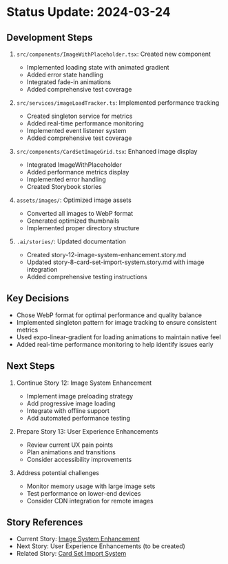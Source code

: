 # Status Update: 2024-03-24

## Development Steps

1. `src/components/ImageWithPlaceholder.tsx`: Created new component

   - Implemented loading state with animated gradient
   - Added error state handling
   - Integrated fade-in animations
   - Added comprehensive test coverage

2. `src/services/imageLoadTracker.ts`: Implemented performance tracking

   - Created singleton service for metrics
   - Added real-time performance monitoring
   - Implemented event listener system
   - Added comprehensive test coverage

3. `src/components/CardSetImageGrid.tsx`: Enhanced image display

   - Integrated ImageWithPlaceholder
   - Added performance metrics display
   - Implemented error handling
   - Created Storybook stories

4. `assets/images/`: Optimized image assets

   - Converted all images to WebP format
   - Generated optimized thumbnails
   - Implemented proper directory structure

5. `.ai/stories/`: Updated documentation
   - Created story-12-image-system-enhancement.story.md
   - Updated story-8-card-set-import-system.story.md with image integration
   - Added comprehensive testing instructions

## Key Decisions

- Chose WebP format for optimal performance and quality balance
- Implemented singleton pattern for image tracking to ensure consistent metrics
- Used expo-linear-gradient for loading animations to maintain native feel
- Added real-time performance monitoring to help identify issues early

## Next Steps

1. Continue Story 12: Image System Enhancement

   - Implement image preloading strategy
   - Add progressive image loading
   - Integrate with offline support
   - Add automated performance testing

2. Prepare Story 13: User Experience Enhancements

   - Review current UX pain points
   - Plan animations and transitions
   - Consider accessibility improvements

3. Address potential challenges
   - Monitor memory usage with large image sets
   - Test performance on lower-end devices
   - Consider CDN integration for remote images

## Story References

- Current Story: [Image System Enhancement](../stories/story-12-image-system-enhancement.story.md)
- Next Story: User Experience Enhancements (to be created)
- Related Story: [Card Set Import System](../stories/story-8-card-set-import-system.story.md)
